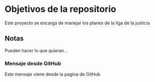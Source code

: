 # Objetivos de la repositorio

Este proyecto se encarga de manejar los planes de la liga de la justicia


## Notas
Pueden hacer lo que quieran...


### Mensaje desde GitHub
Este mensaje viene desde la pagina de GitHub
